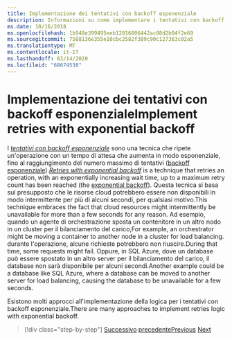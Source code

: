 ```yaml
---
title: Implementazione dei tentativi con backoff esponenziale
description: Informazioni su come implementare i tentativi con backoff esponenziale.
ms.date: 10/16/2018
ms.openlocfilehash: 1b948e399495eeb12016006442ac08d2b04f2e69
ms.sourcegitcommit: 7588136e355e10cbc2582f389c90c127363c02a5
ms.translationtype: MT
ms.contentlocale: it-IT
ms.lasthandoff: 03/14/2020
ms.locfileid: "68674538"
---
```

# <a name="implement-retries-with-exponential-backoff"></a><span data-ttu-id="3e63a-103">Implementazione dei tentativi con backoff esponenziale</span><span class="sxs-lookup"><span data-stu-id="3e63a-103">Implement retries with exponential backoff</span></span>

<span data-ttu-id="3e63a-104">I [*tentativi con backoff esponenziale*](/azure/architecture/patterns/retry) sono una tecnica che ripete un'operazione con un tempo di attesa che aumenta in modo esponenziale, fino al raggiungimento del numero massimo di tentativi ([backoff esponenziale](https://en.wikipedia.org/wiki/Exponential_backoff)).</span><span class="sxs-lookup"><span data-stu-id="3e63a-104">[*Retries with exponential backoff*](/azure/architecture/patterns/retry) is a technique that retries an operation, with an exponentially increasing wait time, up to a maximum retry count has been reached (the [exponential backoff](https://en.wikipedia.org/wiki/Exponential_backoff)).</span></span> <span data-ttu-id="3e63a-105">Questa tecnica si basa sul presupposto che le risorse cloud potrebbero essere non disponibili in modo intermittente per più di alcuni secondi, per qualsiasi motivo.</span><span class="sxs-lookup"><span data-stu-id="3e63a-105">This technique embraces the fact that cloud resources might intermittently be unavailable for more than a few seconds for any reason.</span></span> <span data-ttu-id="3e63a-106">Ad esempio, quando un agente di orchestrazione sposta un contenitore in un altro nodo in un cluster per il bilanciamento del carico,</span><span class="sxs-lookup"><span data-stu-id="3e63a-106">For example, an orchestrator might be moving a container to another node in a cluster for load balancing.</span></span> <span data-ttu-id="3e63a-107">durante l'operazione, alcune richieste potrebbero non riuscire.</span><span class="sxs-lookup"><span data-stu-id="3e63a-107">During that time, some requests might fail.</span></span> <span data-ttu-id="3e63a-108">Oppure, in SQL Azure, dove un database può essere spostato in un altro server per il bilanciamento del carico, il database non sarà disponibile per alcuni secondi.</span><span class="sxs-lookup"><span data-stu-id="3e63a-108">Another example could be a database like SQL Azure, where a database can be moved to another server for load balancing, causing the database to be unavailable for a few seconds.</span></span>

<span data-ttu-id="3e63a-109">Esistono molti approcci all'implementazione della logica per i tentativi con backoff esponenziale.</span><span class="sxs-lookup"><span data-stu-id="3e63a-109">There are many approaches to implement retries logic with exponential backoff.</span></span>

>[!div class="step-by-step"]
><span data-ttu-id="3e63a-110">[Successivo](partial-failure-strategies.md)
>[precedente](implement-resilient-entity-framework-core-sql-connections.md)</span><span class="sxs-lookup"><span data-stu-id="3e63a-110">[Previous](partial-failure-strategies.md)
[Next](implement-resilient-entity-framework-core-sql-connections.md)</span></span>
